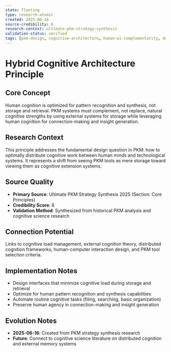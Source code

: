 ```yaml
---
state: fleeting
type: research-atomic
created: 2025-06-16
source-credibility: 8
research-context: ultimate-pkm-strategy-synthesis
validation-status: verified
tags: [pkm-design, cognitive-architecture, human-ai-complementarity, design-principles]
---
```


# Hybrid Cognitive Architecture Principle

## Core Concept

Human cognition is optimized for pattern recognition and synthesis, not storage and retrieval. PKM systems must complement, not replace, natural cognitive strengths by using external systems for storage while leveraging human cognition for connection-making and insight generation.

## Research Context

This principle addresses the fundamental design question in PKM: how to optimally distribute cognitive work between human minds and technological systems. It represents a shift from seeing PKM tools as mere storage toward viewing them as cognitive extension systems.

## Source Quality

- **Primary Source**: Ultimate PKM Strategy Synthesis 2025 (Section: Core Principles)
- **Credibility Score**: 8
- **Validation Method**: Synthesized from historical PKM analysis and cognitive science research

## Connection Potential

Links to cognitive load management, external cognition theory, distributed cognition frameworks, human-computer interaction design, and PKM tool selection criteria.

## Implementation Notes

- Design interfaces that minimize cognitive load during storage and retrieval
- Optimize for human pattern recognition and synthesis capabilities
- Automate routine cognitive tasks (filing, searching, basic organization)
- Preserve human agency in connection-making and insight generation

## Evolution Notes

- **2025-06-16**: Created from PKM strategy synthesis research
- **Future**: Connect to cognitive science literature on distributed cognition and external memory systems